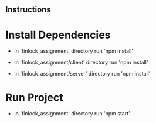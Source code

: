## Instructions

# Install Dependencies

- In 'finlock_assignment' directory
  run 'npm install'

- In 'finlock_assignment/client' directory
  run 'npm install'

- In 'finlock_assignment/server' directory
  run 'npm install'

# Run Project

- In 'finlock_assignment' directory
  run 'npm start'
